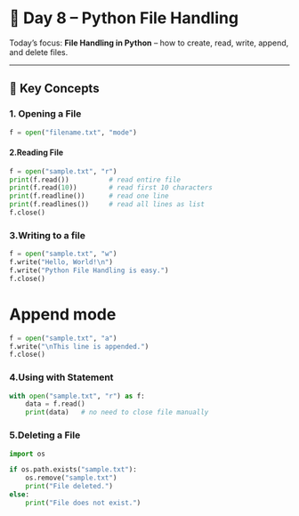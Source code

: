# 📘 Day 8 – Python File Handling 

Today’s focus: **File Handling in Python** – how to create, read, write, append, and delete files.  

---

## 🔑 Key Concepts  

### 1. Opening a File  
```python
f = open("filename.txt", "mode")
```
#### 2.Reading File
```python
f = open("sample.txt", "r")
print(f.read())          # read entire file
print(f.read(10))        # read first 10 characters
print(f.readline())      # read one line
print(f.readlines())     # read all lines as list
f.close()
```
### 3.Writing to a file
```python
f = open("sample.txt", "w")
f.write("Hello, World!\n")
f.write("Python File Handling is easy.")
f.close()
```
# Append mode
```python
f = open("sample.txt", "a")
f.write("\nThis line is appended.")
f.close()
```
### 4.Using with Statement
```python
with open("sample.txt", "r") as f:
    data = f.read()
    print(data)   # no need to close file manually
```
### 5.Deleting a File
```python
import os

if os.path.exists("sample.txt"):
    os.remove("sample.txt")
    print("File deleted.")
else:
    print("File does not exist.")
```
